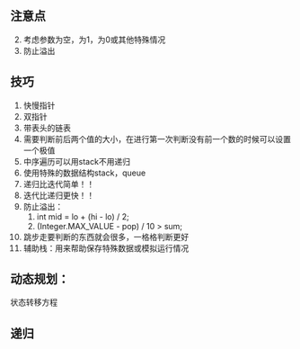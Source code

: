 ## 注意点

2. 考虑参数为空，为1，为0或其他特殊情况
3. 防止溢出

## 技巧

1. 快慢指针
2. 双指针
3. 带表头的链表
4. 需要判断前后两个值的大小，在进行第一次判断没有前一个数的时候可以设置一个极值
5. 中序遍历可以用stack不用递归
6. 使用特殊的数据结构stack，queue
7. 递归比迭代简单！！
8. 迭代比递归更快！！
9. 防止溢出：
   1. int mid = lo + (hi - lo) / 2;
   2. (Integer.MAX_VALUE - pop) / 10  > sum;
10. 跳步走要判断的东西就会很多，一格格判断更好
11. 辅助栈：用来帮助保存特殊数据或模拟运行情况

## 动态规划：

状态转移方程

## 递归